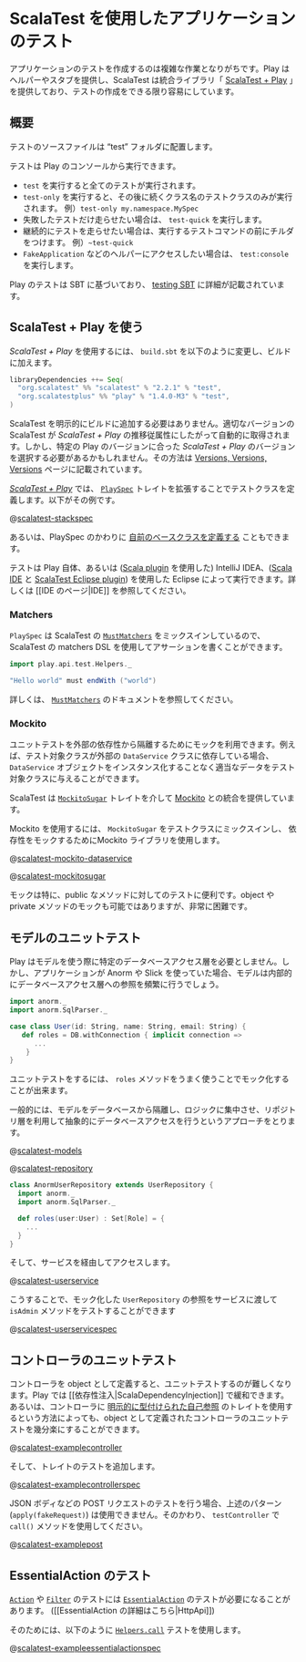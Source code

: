 <!--- Copyright (C) 2009-2015 Typesafe Inc. <http://www.typesafe.com> -->
<!--
# Testing your application with ScalaTest
-->
# ScalaTest を使用したアプリケーションのテスト

<!--
Writing tests for your application can be an involved process. Play provides helpers and application stubs, and ScalaTest provides an integration library, [ScalaTest + Play](http://scalatest.org/plus/play), to make testing your application as easy as possible.
-->
アプリケーションのテストを作成するのは複雑な作業となりがちです。Play はヘルパーやスタブを提供し、ScalaTest は統合ライブラリ「 [ScalaTest + Play](http://scalatest.org/plus/play) 」を提供しており、テストの作成をできる限り容易にしています。

<!--
## Overview
-->
## 概要

<!--
The location for tests is in the "test" folder.  <!-- There are two sample test files created in the test folder which can be used as templates. -->
テストのソースファイルは “test” フォルダに配置します。

<!--
You can run tests from the Play console.
-->
テストは Play のコンソールから実行できます。

<!--
* To run all tests, run `test`.
* To run only one test class, run `test-only` followed by the name of the class, i.e., `test-only my.namespace.MySpec`.
* To run only the tests that have failed, run `test-quick`.
* To run tests continually, run a command with a tilde in front, i.e. `~test-quick`.
* To access test helpers such as `FakeApplication` in console, run `test:console`.
-->
* `test` を実行すると全てのテストが実行されます。
* `test-only` を実行すると、その後に続くクラス名のテストクラスのみが実行されます。 例）`test-only my.namespace.MySpec`
* 失敗したテストだけ走らせたい場合は、 `test-quick` を実行します。
* 継続的にテストを走らせたい場合は、実行するテストコマンドの前にチルダをつけます。 例）`~test-quick`
* `FakeApplication` などのヘルパーにアクセスしたい場合は、 `test:console` を実行します。

<!--
Testing in Play is based on SBT, and a full description is available in the [testing SBT](http://www.scala-sbt.org/0.13.0/docs/Detailed-Topics/Testing) chapter.
-->
Play のテストは SBT に基づいており、 [testing SBT](http://www.scala-sbt.org/0.13.0/docs/Detailed-Topics/Testing) に詳細が記載されています。

<!--
## Using ScalaTest + Play
-->
## ScalaTest + Play を使う

<!--
To use _ScalaTest + Play_, you'll need to add it to your build, by changing `build.sbt` like this:
-->
_ScalaTest + Play_ を使用するには、 `build.sbt` を以下のように変更し、ビルドに加えます。

```scala
libraryDependencies ++= Seq(
  "org.scalatest" %% "scalatest" % "2.2.1" % "test",
  "org.scalatestplus" %% "play" % "1.4.0-M3" % "test",
)
```

<!--
You do not need to add ScalaTest to your build explicitly. The proper version of ScalaTest will be brought in automatically as a transitive dependency of _ScalaTest + Play_. You will, however, need to select a version of _ScalaTest + Play_ that matches your Play version. You can do so by checking the [Versions, Versions, Versions](http://www.scalatest.org/plus/play/versions) page for _ScalaTest + Play_.
-->
ScalaTest を明示的にビルドに追加する必要はありません。適切なバージョンの ScalaTest が _ScalaTest + Play_ の推移従属性にしたがって自動的に取得されます。しかし、特定の Play のバージョンに合った _ScalaTest + Play_ のバージョンを選択する必要があるかもしれません。その方法は [Versions, Versions, Versions](http://www.scalatest.org/plus/play/versions) ページに記載されています。

<!--
In [_ScalaTest + Play_](http://scalatest.org/plus/play), you define test classes by extending the [`PlaySpec`](http://doc.scalatest.org/plus-play/1.0.0/index.html#org.scalatestplus.play.PlaySpec) trait. Here's an example:
-->
[_ScalaTest + Play_](http://scalatest.org/plus/play) では、 [`PlaySpec`](http://doc.scalatest.org/plus-play/1.0.0/index.html#org.scalatestplus.play.PlaySpec) トレイトを拡張することでテストクラスを定義します。以下がその例です。

@[scalatest-stackspec](code-scalatestplus-play/StackSpec.scala)

<!--
You can alternatively [define your own base classes](http://scalatest.org/user_guide/defining_base_classes) instead of using `PlaySpec`.
-->
あるいは、PlaySpec のかわりに [自前のベースクラスを定義する](http://scalatest.org/user_guide/defining_base_classes) こともできます。

<!--
You can run your tests with Play itself, or in IntelliJ IDEA (using the [Scala plugin](https://blog.jetbrains.com/scala/)) or in Eclipse (using the [Scala IDE](http://scala-ide.org/) and the [ScalaTest Eclipse plugin](http://scalatest.org/user_guide/using_scalatest_with_eclipse)).  Please see the [[IDE page|IDE]] for more details.
-->
テストは Play 自体、あるいは ([Scala plugin](https://blog.jetbrains.com/scala/) を使用した) IntelliJ IDEA、([Scala IDE](http://scala-ide.org/) と [ScalaTest Eclipse plugin](http://scalatest.org/user_guide/using_scalatest_with_eclipse)) を使用した Eclipse によって実行できます。詳しくは [[IDE のページ|IDE]] を参照してください。

<!--
### Matchers
-->
### Matchers

<!--
`PlaySpec` mixes in ScalaTest's [`MustMatchers`](http://doc.scalatest.org/2.1.5/index.html#org.scalatest.MustMatchers), so you can write assertions using ScalaTest's matchers DSL:
-->
`PlaySpec` は ScalaTest の [`MustMatchers`](http://doc.scalatest.org/2.1.5/index.html#org.scalatest.MustMatchers) をミックスインしているので、 ScalaTest の matchers DSL を使用してアサーションを書くことができます。

```scala
import play.api.test.Helpers._

"Hello world" must endWith ("world")
```

<!--
For more information, see the documentation for [`MustMatchers`](http://doc.scalatest.org/2.1.5/index.html#org.scalatest.MustMatchers).
-->
詳しくは、 [`MustMatchers`](http://doc.scalatest.org/2.1.5/index.html#org.scalatest.MustMatchers) のドキュメントを参照してください。

<!--
### Mockito
-->
### Mockito

<!--
You can use mocks to isolate unit tests against external dependencies.  For example, if your class depends on an external `DataService` class, you can feed appropriate data to your class without instantiating a `DataService` object.
-->
ユニットテストを外部の依存性から隔離するためにモックを利用できます。例えば、テスト対象クラスが外部の `DataService` クラスに依存している場合、 `DataService` オブジェクトをインスタンス化することなく適当なデータをテスト対象クラスに与えることができます。 

<!--
ScalaTest provides integration with [Mockito](https://github.com/mockito/mockito) via its [`MockitoSugar`](http://doc.scalatest.org/2.1.5/index.html#org.scalatest.mock.MockitoSugar) trait.
-->
ScalaTest は [`MockitoSugar`](http://doc.scalatest.org/2.1.5/index.html#org.scalatest.mock.MockitoSugar) トレイトを介して [Mockito](https://github.com/mockito/mockito) との統合を提供しています。

<!--
To use Mockito, mix `MockitoSugar` into your test class and then use the Mockito library to mock dependencies:
-->
Mockito を使用するには、 `MockitoSugar` をテストクラスにミックスインし、 依存性をモックするためにMockito ライブラリを使用します。

@[scalatest-mockito-dataservice](code-scalatestplus-play/ExampleMockitoSpec.scala)

@[scalatest-mockitosugar](code-scalatestplus-play/ExampleMockitoSpec.scala)

<!--
Mocking is especially useful for testing the public methods of classes.  Mocking objects and private methods is possible, but considerably harder.
-->
モックは特に、public なメソッドに対してのテストに便利です。object や private メソッドのモックも可能ではありますが、非常に困難です。

<!--
## Unit Testing Models
-->
## モデルのユニットテスト

<!--
Play does not require models to use a particular database data access layer.  However, if the application uses Anorm or Slick, then frequently the Model will have a reference to database access internally.
-->
Play はモデルを使う際に特定のデータベースアクセス層を必要としません。しかし、アプリケーションが Anorm や Slick を使っていた場合、モデルは内部的にデータベースアクセス層への参照を頻繁に行うでしょう。

```scala
import anorm._
import anorm.SqlParser._

case class User(id: String, name: String, email: String) {
   def roles = DB.withConnection { implicit connection =>
      ...
    }
}
```

<!--
For unit testing, this approach can make mocking out the `roles` method tricky.
-->
ユニットテストをするには、 `roles` メソッドをうまく使うことでモック化することが出来ます。

<!--
A common approach is to keep the models isolated from the database and as much logic as possible, and abstract database access behind a repository layer.
-->
一般的には、モデルをデータベースから隔離し、ロジックに集中させ、リポジトリ層を利用して抽象的にデータベースアクセスを行うというアプローチをとります。

@[scalatest-models](code/models/User.scala)

@[scalatest-repository](code/services/UserRepository.scala)

```scala
class AnormUserRepository extends UserRepository {
  import anorm._
  import anorm.SqlParser._

  def roles(user:User) : Set[Role] = {
    ...
  }
}
```

<!--
and then access them through services:
-->
そして、サービスを経由してアクセスします。

@[scalatest-userservice](code/services/UserService.scala)

<!--
In this way, the `isAdmin` method can be tested by mocking out the `UserRepository` reference and passing it into the service:
-->
こうすることで、モック化した `UserRepository` の参照をサービスに渡して `isAdmin` メソッドをテストすることができます

@[scalatest-userservicespec](code-scalatestplus-play/UserServiceSpec.scala)

<!--
## Unit Testing Controllers
-->
## コントローラのユニットテスト

<!--
When defining controllers as objects, they can be trickier to unit test. In Play this can be alleviated by [[dependency injection|ScalaDependencyInjection]]. Another way to finesse unit testing with a controller declared as a object is to use a trait with an [explicitly typed self reference](http://www.naildrivin5.com/scalatour/wiki_pages/ExplcitlyTypedSelfReferences) to the controller:
-->
コントローラを object として定義すると、ユニットテストするのが難しくなります。Play では [[依存性注入|ScalaDependencyInjection]] で緩和できます。あるいは、コントローラに [明示的に型付けられた自己参照](http://www.naildrivin5.com/scalatour/wiki_pages/ExplcitlyTypedSelfReferences) のトレイトを使用するという方法によっても、object として定義されたコントローラのユニットテストを幾分楽にすることができます。

@[scalatest-examplecontroller](code-scalatestplus-play/ExampleControllerSpec.scala)

<!--
and then test the trait:
-->
そして、トレイトのテストを追加します。

@[scalatest-examplecontrollerspec](code-scalatestplus-play/ExampleControllerSpec.scala)

<!--
When testing POST requests with, for example, JSON bodies, you won't be able to
use the pattern shown above (`apply(fakeRequest)`); instead you should use
`call()` on the `testController`:
-->
JSON ボディなどの POST リクエストのテストを行う場合、上述のパターン (`apply(fakeRequest)`) は使用できません。そのかわり、 `testController` で `call()` メソッドを使用してください。

@[scalatest-examplepost](code-scalatestplus-play/ExamplePostSpec.scala)

<!--
## Unit Testing EssentialAction
-->
## EssentialAction のテスト

<!--
Testing [`Action`](api/scala/play/api/mvc/Action.html) or [`Filter`](api/scala/play/api/mvc/Filter.html) can require to test an an [`EssentialAction`](api/scala/play/api/mvc/EssentialAction.html) ([[more information about what an EssentialAction is|HttpApi]])
-->
[`Action`](api/scala/play/api/mvc/Action.html) や [`Filter`](api/scala/play/api/mvc/Filter.html) のテストには [`EssentialAction`](api/scala/play/api/mvc/EssentialAction.html) のテストが必要になることがあります。 ([[EssentialAction の詳細はこちら|HttpApi]])

<!--
For this, the test [`Helpers.call`](api/scala/play/api/test/Helpers$.html#call) can be used like that:
-->
そのためには、以下のように [`Helpers.call`](api/scala/play/api/test/Helpers$.html#call) テストを使用します。

@[scalatest-exampleessentialactionspec](code-scalatestplus-play/ExampleEssentialActionSpec.scala)

